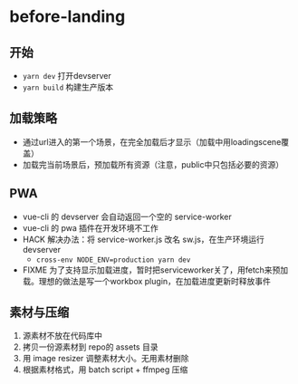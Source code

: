 # before-landing

## 开始

- `yarn dev` 打开devserver
- `yarn build` 构建生产版本

## 加载策略

- 通过url进入的第一个场景，在完全加载后才显示（加载中用loadingscene覆盖）
- 加载完当前场景后，预加载所有资源（注意，public中只包括必要的资源）

## PWA

- vue-cli 的 devserver 会自动返回一个空的 service-worker
- vue-cli 的 pwa 插件在开发环境不工作
- HACK 解决办法：将 service-worker.js 改名 sw.js，在生产环境运行 devserver
  - `cross-env NODE_ENV=production yarn dev`
- FIXME 为了支持显示加载进度，暂时把serviceworker关了，用fetch来预加载。理想的做法是写一个workbox plugin，在加载进度更新时释放事件

## 素材与压缩

1. 源素材不放在代码库中
2. 拷贝一份源素材到 repo的 assets 目录
3. 用 image resizer 调整素材大小。无用素材删除
4. 根据素材格式，用 batch script + ffmpeg 压缩